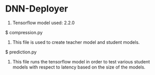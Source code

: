 # DNN-Deployer

1. Tensorflow model used: 2.2.0

$ compression.py

1. This file is used to create teacher model and student models.

$ prediction.py

1. This file runs the tensorflow model in order to test various student models with respect to latency based on the size of the models.